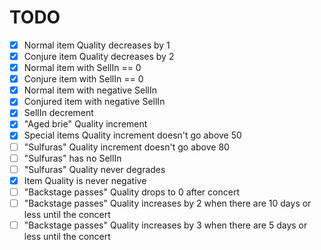 # TODO
- [x] Normal item Quality decreases by 1
- [x] Conjure item Quality decreases by 2
- [x] Normal item with SellIn == 0
- [x] Conjure item with SellIn == 0
- [x] Normal item with negative SellIn
- [x] Conjured item with negative SellIn
- [x] SellIn decrement
- [x] "Aged brie" Quality increment 
- [x] Special items Quality increment doesn't go above 50
- [ ] "Sulfuras" Quality increment doesn't go above 80
- [ ] "Sulfuras" has no SellIn
- [ ] "Sulfuras" Quality never degrades
- [x] Item Quality is never negative
- [ ] "Backstage passes" Quality drops to 0 after concert
- [ ] "Backstage passes" Quality increases by 2 when there are 10 days or less until the concert
- [ ] "Backstage passes" Quality increases by 3 when there are 5 days or less until the concert
